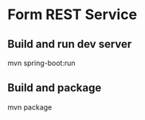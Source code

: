 # Form REST Service
## Build and run dev server
mvn spring-boot:run
## Build and package
mvn package
